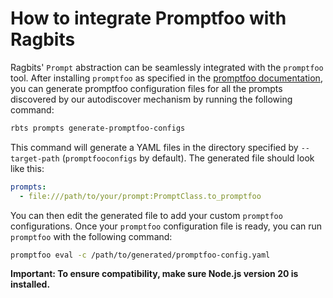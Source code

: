 # How to integrate Promptfoo with Ragbits

Ragbits' `Prompt` abstraction can be seamlessly integrated with the `promptfoo` tool. After installing `promptfoo` as
specified in the [promptfoo documentation](https://www.promptfoo.dev/docs/installation/), you can generate promptfoo
configuration files for all the prompts discovered by our autodiscover mechanism by running the following command:

```bash
rbts prompts generate-promptfoo-configs
```

This command will generate a YAML files in the directory specified by `--target-path` (`promptfooconfigs` by
default). The generated file should look like this:

```yaml
prompts:
  - file:///path/to/your/prompt:PromptClass.to_promptfoo
```

You can then edit the generated file to add your custom `promptfoo` configurations. Once your `promptfoo` configuration
file is ready, you can run `promptfoo` with the following command:

```bash
promptfoo eval -c /path/to/generated/promptfoo-config.yaml
```

**Important: To ensure compatibility, make sure Node.js version 20 is installed.**
